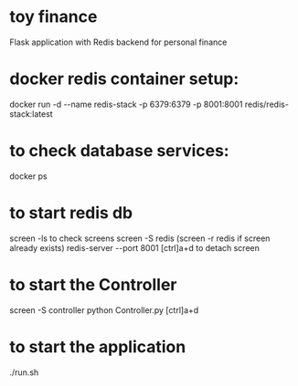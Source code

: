 # toy finance
Flask application with Redis backend for personal finance

# docker redis container setup:
docker run -d --name redis-stack -p 6379:6379 -p 8001:8001 redis/redis-stack:latest

# to check database services:
docker ps

# to start redis db
screen -ls to check screens
screen -S redis (screen -r redis if screen already exists)
redis-server --port 8001
[ctrl]a+d to detach screen

# to start the Controller
screen -S controller
python Controller.py
[ctrl]a+d

# to start the application
./run.sh
